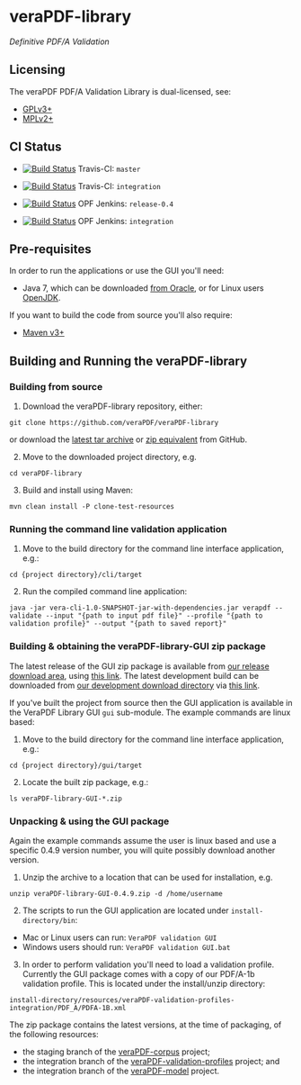 veraPDF-library
===============
*Definitive PDF/A Validation*

Licensing
---------
The veraPDF PDF/A Validation Library is dual-licensed, see:

 - [GPLv3+](LICENSE.GPL "GNU General Public License, version 3")
 - [MPLv2+](LICENSE.MPL "Mozilla Public License, version 2.0")

CI Status
---------
- [![Build Status](https://travis-ci.org/veraPDF/veraPDF-library.svg?branch=master)](https://travis-ci.org/veraPDF/veraPDF-library "veraPDF-library Travis-CI master branch build") Travis-CI: `master`

- [![Build Status](https://travis-ci.org/veraPDF/veraPDF-library.svg?branch=integration)](https://travis-ci.org/veraPDF/veraPDF-library "veraPDF-library Travis-CI integration build") Travis-CI: `integration`

- [![Build Status](http://jenkins.opf-labs.org/buildStatus/icon?job=veraPDF-library-0.4)](http://jenkins.opf-labs.org/view/A-veraPDF/job/veraPDF-library-0.4/ "OPF Jenkins v0.4 release build") OPF Jenkins: `release-0.4`

- [![Build Status](http://jenkins.opf-labs.org/buildStatus/icon?job=veraPDF-library-0.5-mvn)](http://jenkins.opf-labs.org/view/A-veraPDF/job/veraPDF-library-0.5-mvn/ "OPF Jenkins v0.5 development build") OPF Jenkins: `integration`

Pre-requisites
--------------

In order to run the applications or use the GUI you'll need:

 * Java 7, which can be downloaded [from Oracle](http://www.oracle.com/technetwork/java/javase/downloads/index.html), or for Linux users [OpenJDK](http://openjdk.java.net/install/index.html).

If you want to build the code from source you'll also require:

 * [Maven v3+](https://maven.apache.org/)

Building and Running the veraPDF-library
----------------------------------------

### Building from source

1. Download the veraPDF-library repository, either:
```
git clone https://github.com/veraPDF/veraPDF-library
```
or download the [latest tar archive](https://github.com/veraPDF/veraPDF-library/archive/master.tar.gz "veraPDF-library latest GitHub tar archive") or [zip equivalent](https://github.com/veraPDF/veraPDF-library/archive/master.zip "veraPDF-library latest GitHub zip archive") from GitHub.

2. Move to the downloaded project directory, e.g.
```
cd veraPDF-library
```
3. Build and install using Maven:
```
mvn clean install -P clone-test-resources
```

### Running the command line validation application

 1. Move to the build directory for the command line interface application, e.g.:
 ```
 cd {project directory}/cli/target
 ```

 2. Run the compiled command line application:
 ```
 java -jar vera-cli-1.0-SNAPSHOT-jar-with-dependencies.jar verapdf --validate --input "{path to input pdf file}" --profile "{path to validation profile}" --output "{path to saved report}"
 ```

### Building & obtaining the veraPDF-library-GUI zip package

The latest release of the GUI zip package is available from [our release download area](http://downloads.verapdf.org/rel/), using [this link](http://downloads.verapdf.org/rel/veraPDF-library-GUI-latest.zip). The latest development build can be downloaded from [our development download directory](http://downloads.verapdf.org/dev/) via [this link](http://downloads.verapdf.org/dev/veraPDF-library-GUI-dev-latest.zip).

If you've built the project from source then the GUI application is available in the VeraPDF Library GUI ```gui``` sub-module. The example commands are linux based:

 1. Move to the build directory for the command line interface application, e.g.:
 ```
 cd {project directory}/gui/target
 ```
 2. Locate the built zip package, e.g.:
 ```
 ls veraPDF-library-GUI-*.zip
 ```

### Unpacking & using the GUI package

Again the example commands assume the user is linux based and use a specific 0.4.9 version number, you will quite possibly download another version.

 1. Unzip the archive to a location that can be used for installation, e.g.
 ```
 unzip veraPDF-library-GUI-0.4.9.zip -d /home/username
 ```
 2. The scripts to run the GUI application are located under ```install-directory/bin```:
   - Mac or Linux users can run: ```VeraPDF validation GUI```
   - Windows users should run: ```VeraPDF validation GUI.bat```
 3. In order to perform validation you'll need to load a validation profile. Currently the GUI package comes with a copy of our PDF/A-1b validation profile. This is located under the install/unzip directory:
 ```
 install-directory/resources/veraPDF-validation-profiles-integration/PDF_A/PDFA-1B.xml
 ```

The zip package contains the latest versions, at the time of packaging, of the following resources:

 - the staging branch of the [veraPDF-corpus](https://github.com/veraPDF/veraPDF-corpus/archive/staging.zip) project;
 - the integration branch of the [veraPDF-validation-profiles](https://github.com/veraPDF/veraPDF-validation-profiles/archive/integration.tar.gz) project; and
 - the integration branch of the [veraPDF-model](https://github.com/veraPDF/veraPDF-model/archive/integration.tar.gz) project.
